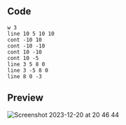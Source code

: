 ## Code
```
w 3
line 10 5 10 10
cont -10 10
cont -10 -10
cont 10 -10
cont 10 -5
line 3 5 8 0
line 3 -5 8 0
line 8 0 -3
```
## Preview

![Screenshot 2023-12-20 at 20 46 44](https://github.com/Mistium/Origin-OS/assets/92952823/1fe35aee-3d59-40eb-97de-7b6b75a7531a)
